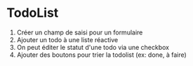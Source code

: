 # TodoList

1. Créer un champ de saisi pour un formulaire
2. Ajouter un todo à une liste réactive
3. On peut éditer le statut d'une todo via une checkbox
4. Ajouter des boutons pour trier la todolist (ex: done, à faire)
